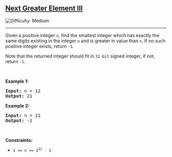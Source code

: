 <h2><a href="https://leetcode.com/problems/next-greater-element-iii/">Next Greater Element III</a></h2>
<img src="https://img.shields.io/badge/Difficulty-Medium-orange" alt="Difficulty: Medium" />
<hr>
<p>Given a positive integer <code>n</code>, find the smallest integer which has exactly the same digits existing in the integer <code>n</code> and is greater in value than <code>n</code>. If no such positive integer exists, return <code>-1</code>.</p>

<p>Note that the returned integer should fit in <code>32-bit</code> signed integer, if not, return <code>-1</code>.</p>

<p>&nbsp;</p>

<p><strong class="example">Example 1:</strong></p>
<pre>
<strong>Input:</strong> n = 12
<strong>Output:</strong> 21
</pre>

<p><strong class="example">Example 2:</strong></p>
<pre>
<strong>Input:</strong> n = 21
<strong>Output:</strong> -1
</pre>

<p>&nbsp;</p>

<p><strong>Constraints:</strong></p>
<ul>
  <li><code>1 &lt;= n &lt;= 2<sup>31</sup> - 1</code></li>
</ul>

